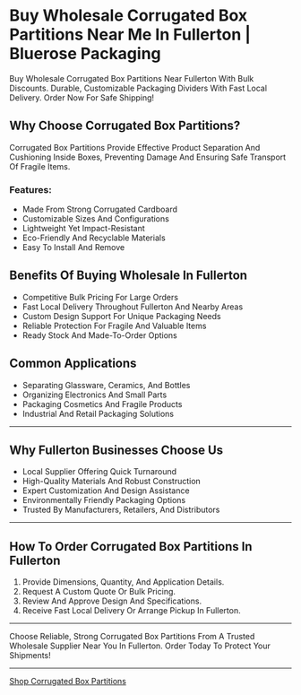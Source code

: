 # Buy Wholesale Corrugated Box Partitions Near Me In Fullerton | Bluerose Packaging

Buy Wholesale Corrugated Box Partitions Near Fullerton With Bulk Discounts. Durable, Customizable Packaging Dividers With Fast Local Delivery. Order Now For Safe Shipping!

## Why Choose Corrugated Box Partitions?

Corrugated Box Partitions Provide Effective Product Separation And Cushioning Inside Boxes, Preventing Damage And Ensuring Safe Transport Of Fragile Items.

### Features:

- Made From Strong Corrugated Cardboard  
- Customizable Sizes And Configurations  
- Lightweight Yet Impact-Resistant  
- Eco-Friendly And Recyclable Materials  
- Easy To Install And Remove  

## Benefits Of Buying Wholesale In Fullerton

- Competitive Bulk Pricing For Large Orders  
- Fast Local Delivery Throughout Fullerton And Nearby Areas  
- Custom Design Support For Unique Packaging Needs  
- Reliable Protection For Fragile And Valuable Items  
- Ready Stock And Made-To-Order Options  

## Common Applications

- Separating Glassware, Ceramics, And Bottles  
- Organizing Electronics And Small Parts  
- Packaging Cosmetics And Fragile Products  
- Industrial And Retail Packaging Solutions  

---

## Why Fullerton Businesses Choose Us

- Local Supplier Offering Quick Turnaround  
- High-Quality Materials And Robust Construction  
- Expert Customization And Design Assistance  
- Environmentally Friendly Packaging Options  
- Trusted By Manufacturers, Retailers, And Distributors  

---

## How To Order Corrugated Box Partitions In Fullerton

1. Provide Dimensions, Quantity, And Application Details.  
2. Request A Custom Quote Or Bulk Pricing.  
3. Review And Approve Design And Specifications.  
4. Receive Fast Local Delivery Or Arrange Pickup In Fullerton.  

---

Choose Reliable, Strong Corrugated Box Partitions From A Trusted Wholesale Supplier Near You In Fullerton. Order Today To Protect Your Shipments!

---

[Shop Corrugated Box Partitions](https://www.bluerosepackaging.com/product/corrugated-partitions-boxes/)


